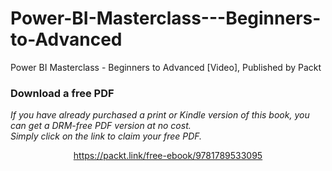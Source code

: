 # Power-BI-Masterclass---Beginners-to-Advanced
Power BI Masterclass - Beginners to Advanced [Video], Published by Packt
### Download a free PDF

 <i>If you have already purchased a print or Kindle version of this book, you can get a DRM-free PDF version at no cost.<br>Simply click on the link to claim your free PDF.</i>
<p align="center"> <a href="https://packt.link/free-ebook/9781789533095">https://packt.link/free-ebook/9781789533095 </a> </p>